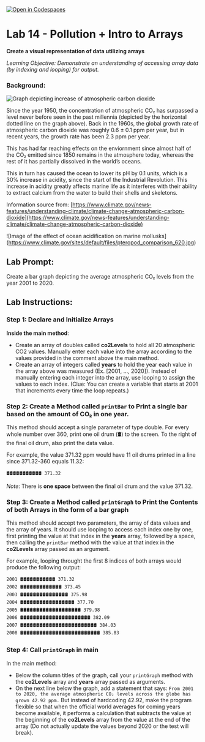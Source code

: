 [![Open in Codespaces](https://classroom.github.com/assets/launch-codespace-2972f46106e565e64193e422d61a12cf1da4916b45550586e14ef0a7c637dd04.svg)](https://classroom.github.com/open-in-codespaces?assignment_repo_id=18907492)
# Lab 14 - Pollution + Intro to Arrays

**Create a visual representation of data utilizing arrays**

_Learning Objective: Demonstrate an understanding of accessing array data (by indexing and looping) for output._

### Background:

![Graph depicting increase of atmospheric carbon dioxide](https://www.climate.gov/sites/default/files/BAMS_SOTC_2019_co2_paleo_1000px.jpg)

Since the year 1950, the concentration of atmospheric CO₂ has surpassed a level never before seen in the past millennia (depicted by the horizontal dotted line on the graph above). Back in the 1960s, the global growth rate of atmospheric carbon dioxide was roughly 0.6 ± 0.1 ppm per year, but in recent years, the growth rate has been 2.3 ppm per year.

This has had far reaching effects on the enviornment since almost half of the CO₂ emitted since 1850 remains in the atmosphere today, whereas the rest of it has partially dissolved in the world’s oceans.

This in turn has caused the ocean to lower its pH by 0.1 units, which is a 30% increase in acidity, since the start of the Industrial Revolution. This increase in acidity greatly affects marine life as it interferes with their ability to extract calcium from the water to build their shells and skeletons.

Information source from: [https://www.climate.gov/news-features/understanding-climate/climate-change-atmospheric-carbon-dioxide](https://www.climate.gov/news-features/understanding-climate/climate-change-atmospheric-carbon-dioxide)

![Image of the effect of ocean acidification on marine mollusks]
(https://www.climate.gov/sites/default/files/pteropod_comparison_620.jpg)

## Lab Prompt:
Create a bar graph depicting the average atmospheric CO₂ levels from the year 2001 to 2020.

## Lab Instructions:

### Step 1: Declare and Initialize Arrays
**Inside the main method**:
- Create an array of doubles called **co2Levels** to hold all 20 atmospheric CO2 values. Manually enter each value into the array according to the values provided in the comment above the main method.
- Create an array of integers called **years** to hold the year each value in the array above was measured (Ex. [2001, ..., 2020]). Instead of manually entering each integer into the array, use looping to assign the values to each index. (Clue: You can create a variable that starts at 2001 that increments every time the loop repeats.)

### Step 2: Create a Method called ``printBar`` to Print a single bar based on the amount of CO₂ in one year.
This method should accept a single parameter of type double. For every whole number over 360, print one oil drum (🛢) to the screen. To the right of the final oil drum, also print the data value.

For example, the value 371.32 ppm would have 11 oil drums printed in a line since 371.32-360 equals 11.32:

```
🛢🛢🛢🛢🛢🛢🛢🛢🛢🛢🛢 371.32
```
*Note*: There is **one space** between the final oil drum and the value 371.32. 

### Step 3: Create a Method called ``printGraph`` to Print the Contents of both Arrays in the form of a bar graph
This method should accept two parameters, the array of data values and the array of years. It should use looping to access each index one by one, first printing the value at that index in the **years** array, followed by a space, then calling the ``printBar`` method with the value at that index in the **co2Levels** array passed as an argument.

For example, looping throught the first 8 indices of both arrays would produce the following output:

```
2001 🛢🛢🛢🛢🛢🛢🛢🛢🛢🛢🛢 371.32
2002 🛢🛢🛢🛢🛢🛢🛢🛢🛢🛢🛢🛢🛢 373.45
2003 🛢🛢🛢🛢🛢🛢🛢🛢🛢🛢🛢🛢🛢🛢🛢 375.98
2004 🛢🛢🛢🛢🛢🛢🛢🛢🛢🛢🛢🛢🛢🛢🛢🛢🛢 377.70
2005 🛢🛢🛢🛢🛢🛢🛢🛢🛢🛢🛢🛢🛢🛢🛢🛢🛢🛢🛢 379.98
2006 🛢🛢🛢🛢🛢🛢🛢🛢🛢🛢🛢🛢🛢🛢🛢🛢🛢🛢🛢🛢🛢🛢 382.09
2007 🛢🛢🛢🛢🛢🛢🛢🛢🛢🛢🛢🛢🛢🛢🛢🛢🛢🛢🛢🛢🛢🛢🛢🛢 384.03
2008 🛢🛢🛢🛢🛢🛢🛢🛢🛢🛢🛢🛢🛢🛢🛢🛢🛢🛢🛢🛢🛢🛢🛢🛢🛢 385.83
```

### Step 4: Call ``printGraph`` in main
In the main method:
- Below the column titles of the graph, call your ``printGraph`` method with the **co2Levels** array and **years** array passed as arguments.
- On the next line below the graph, add a statement that says:
```From 2001 to 2020, the average atmospheric CO₂ levels across the globe has grown 42.92 ppm.```
But instead of hardcoding 42.92, make the program flexible so that when the official world averages for coming years become available, it performs a calculation that subtracts the value at the beginning of the **co2Levels** array from the value at the end of the array (Do not actually update the values beyond 2020 or the test will break).